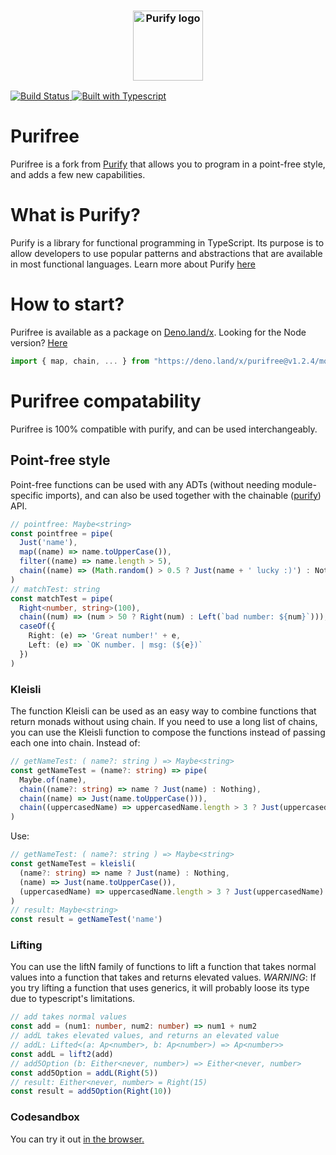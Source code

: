 <h3 align="center">
  <img align="center" src="assets/logo.png" alt="Purify logo" width="112" />
</h3

<p align="center">
    <a href="https://travis-ci.org/gigobyte/purify">
      <img src="https://travis-ci.org/gigobyte/purify.svg?branch=master" alt="Build Status">
      <img src="https://camo.githubusercontent.com/41c68e9f29c6caccc084e5a147e0abd5f392d9bc/68747470733a2f2f62616467656e2e6e65742f62616467652f547970655363726970742f7374726963742532302546302539462539322541412f626c7565" alt="Built with Typescript">
    </a>
</p>

# Purifree

Purifree is a fork from <a href="https://github.com/gigobyte/purify">Purify</a> that allows you to program in a point-free style, and adds a few new capabilities.

# What is Purify?

Purify is a library for functional programming in TypeScript.
Its purpose is to allow developers to use popular patterns and abstractions that are available in most functional languages.
Learn more about Purify <a href="https://github.com/gigobyte/purify">here</a>

# How to start?

Purifree is available as a package on [Deno.land/x](https://deno.land/x/purifree-ts). Looking for the Node version? [Here](https://github.com/nythrox/purifree)

```ts
import { map, chain, ... } from "https://deno.land/x/purifree@v1.2.4/mod.ts"
```

# Purifree compatability

Purifree is 100% compatible with purify, and can be used interchangeably.

## Point-free style

Point-free functions can be used with any ADTs (without needing module-specific imports), and can also be used together with the chainable (<a href="https://github.com/gigobyte/purify">purify</a>) API.

```typescript
// pointfree: Maybe<string>
const pointfree = pipe(
  Just('name'),
  map((name) => name.toUpperCase()),
  filter((name) => name.length > 5),
  chain((name) => (Math.random() > 0.5 ? Just(name + ' lucky :)') : Nothing))
)
// matchTest: string
const matchTest = pipe(
  Right<number, string>(100),
  chain((num) => (num > 50 ? Right(num) : Left(`bad number: ${num}`))),
  caseOf({
    Right: (e) => 'Great number!' + e,
    Left: (e) => `OK number. | msg: (${e})`
  })
)
```

### Kleisli

The function Kleisli can be used as an easy way to combine functions that return monads without using chain.
If you need to use a long list of chains, you can use the Kleisli function to compose the functions instead of passing each one into chain.
Instead of:

```typescript
// getNameTest: ( name?: string ) => Maybe<string>
const getNameTest = (name?: string) => pipe(
  Maybe.of(name),
  chain((name?: string) => name ? Just(name) : Nothing),
  chain((name) => Just(name.toUpperCase())),
  chain((uppercasedName) => uppercasedName.length > 3 ? Just(uppercasedName) : Nothing)
)
```

Use:

```typescript
// getNameTest: ( name?: string ) => Maybe<string>
const getNameTest = kleisli(
  (name?: string) => name ? Just(name) : Nothing,
  (name) => Just(name.toUpperCase()),
  (uppercasedName) => uppercasedName.length > 3 ? Just(uppercasedName) : Nothing
)
// result: Maybe<string>
const result = getNameTest('name')
```

### Lifting

You can use the liftN family of functions to lift a function that takes normal values into a function that takes and returns elevated values.
*WARNING*: If you try lifting a function that uses generics, it will probably loose its type due to typescript's limitations.

```typescript
// add takes normal values
const add = (num1: number, num2: number) => num1 + num2
// addL takes elevated values, and returns an elevated value
// addL: Lifted<(a: Ap<number>, b: Ap<number>) => Ap<number>> 
const addL = lift2(add)
// add5Option (b: Either<never, number>) => Either<never, number>
const add5Option = addL(Right(5))
// result: Either<never, number> = Right(15)
const result = add5Option(Right(10))
```

### Codesandbox

You can try it out <a href="https://codesandbox.io/s/purifree-template-hcyzs"> in the browser.  </a>
